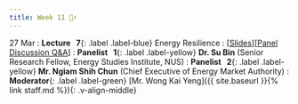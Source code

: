 ```yaml
---
title: Week 11 🔌⚡
---
```


27 Mar
: **Lecture &nbsp; 7**{: .label .label-blue} Energy Resilience
  : [[Slides](https://canvas.nus.edu.sg/courses/42112/pages/lecture-7-energy-resilience?module_item_id=97454)][[Panel Discussion Q&A](https://canvas.nus.edu.sg/courses/42112/discussion_topics/27411)]
: **Panelist &nbsp; 1**{: .label .label-yellow} **Dr. Su Bin** (Senior Research Fellow, Energy Studies Institute, NUS)
: **Panelist &nbsp; 2**{: .label .label-yellow} **Mr. Ngiam Shih Chun** (Chief Executive of Energy Market Authority)
: **Moderator**{: .label .label-green} [Mr. Wong Kai Yeng]({{ site.baseurl }}{% link staff.md %}){: .v-align-middle}
